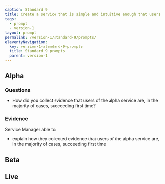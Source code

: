 ```yaml
---
caption: Standard 9
title: Create a service that is simple and intuitive enough that users succeed first time, unaided.
tags:
  - prompt
  - version-1
layout: prompt
permalink: /version-1/standard-9/prompts/
eleventyNavigation:
  key: version-1-standard-9-prompts
  title: Standard 9 prompts
  parent: version-1
---
```


## Alpha

### Questions

- How did you collect evidence that users of the alpha service are, in the majority of cases, succeeding first time?

### Evidence

Service Manager able to:

- explain how they collected evidence that users of the alpha service are, in the majority of cases, succeeding first time

## Beta

## Live
